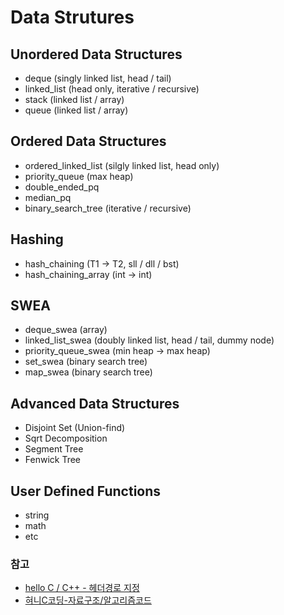 # Data Strutures

## Unordered Data Structures

- deque (singly linked list, head / tail) 
- linked_list (head only, iterative / recursive)
- stack (linked list / array)
- queue (linked list / array)

## Ordered Data Structures

- ordered_linked_list (silgly linked list, head only)
- priority_queue (max heap)
- double_ended_pq
- median_pq
- binary_search_tree (iterative / recursive)

## Hashing

- hash_chaining (T1 $\to$ T2, sll / dll / bst)
- hash_chaining_array (int $\to$ int)

## SWEA

- deque_swea (array)
- linked_list_swea (doubly linked list, head / tail, dummy node)
- priority_queue_swea (min heap -> max heap)
- set_swea (binary search tree)
- map_swea (binary search tree)

## Advanced Data Structures

- Disjoint Set (Union-find)
- Sqrt Decomposition
- Segment Tree
- Fenwick Tree

## User Defined Functions

- string
- math
- etc

### 참고

- [hello C / C++ - 헤더경로 지정](https://m.blog.naver.com/whj6973_m/220985597454)
- [혀니C코딩-자료구조/알고리즘코드](https://cafe.naver.com/honeyc)
